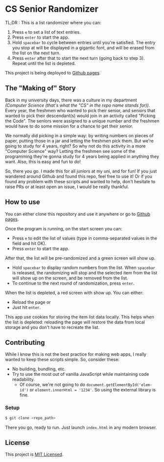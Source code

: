 # CS Senior Randomizer
TL;DR : This is a list randomizer where you can:
1. Press `e` to set a list of text entries.
2. Press `enter` to start the app.
3. Hold `spacebar` to cycle between entries until you're satisfied. The entry you stop at will be displayed in a gigantic font, and will be erased from the list on the next turn.
4. Press `enter` after that to start the next turn (going back to step 3). Repeat until the list is depleted.

This project is being deployed to [Github pages](https://encx.github.io/cs-senior-finder/).

## The "Making of" Story
Back in my university days, there was a culture in my department _(Computer Science (that's what the "CS" in the repo name stands for))_. Every year, the freshmen who wanted to pick their senior, and seniors that wanted to pick their descendant(s) would join in an activity called "Picking the Code". The seniors were assigned to a unique number and the freshmen would have to do some mission for a chance to get their senior.

We normally did picking in a simple way: by writing numbers on pieces of paper, putting those in a jar and letting the freshmen pick them. But we're going to study for 4 years, right? So why not do this activity in a more "Computer Science" way? Letting the freshmen see some of the programming they're gonna study for 4 years being applied in anything they want. Also, this is easy and fun to do!

So, there you go. I made this for all juniors at my uni, and for fun! If you just wandered around Github and found this repo, feel free to use it! Or if you found any problem with these scripts and wanted to help, don't hesitate to raise PRs or at least open an issue, I would be really thankful.

## How to use
You can either clone this repository and use it anywhere or go to [Github pages](https://encx.github.io/cs-senior-finder/).

Once the program is running, on the start screen you can:
- Press `e` to edit the list of values (type in comma-separated values in the field and hit OK).
- Press `enter` to start the app.

After that, the list will be pre-randomized and a green screen will show up.
- Hold `spacebar` to display random numbers from the list. When `spacebar` is released, the randomizing will stop and the selected item from the list will show up on the screen, and be removed from the list.
- To continue to the next round of randomization, press `enter`.

When the list is depleted, a red screen with show up. You can either:
- Reload the page or
- Just hit `enter`.

This app use cookies for storing the item list data locally. This helps when the list is depleted: reloading the page will restore the data from local storage and you don't have to recreate the list.

## Contributing
While I know this is not the best practice for making web apps, I really wanted to keep these scripts simple. So, consider these:
- No building, bundling, etc.
- Try to use the most out of vanilla JavaScript while maintaining code readability.
	- Of course, we're not going to do `document.getElementById('elem-id')` or `element.innerHtml = '1234'`. So using the external library is fine.

### Setup
```sh
$ git clone <repo_path>
```
There you go, ready to run. Just launch `index.html` in any modern browser.

## License
This project is [MIT Licensed](https://github.com/encX/cs-senior-finder/blob/master/LICENSE).
